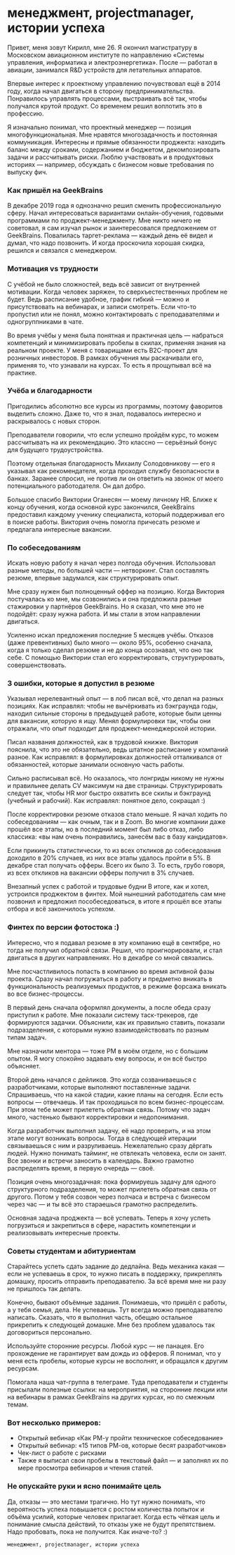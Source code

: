 # менеджмент, projectmanager, истории успеха

Привет, меня зовут Кирилл, мне 26. Я окончил магистратуру в Московском авиационном институте по направлению «Системы управления, информатика и электроэнергетика». После — работал в авиации, занимался R&D устройств для летательных аппаратов.

Впервые интерес к проектному управлению почувствовал ещё в 2014 году, когда начал двигаться в сторону предпринимательства. Понравилось управлять процессами, выстраивать всё так, чтобы получался крутой продукт. Со временем решил воплотить это в профессию.

Я изначально понимал, что проектный менеджер — позиция многофункциональная. Мне нравятся многозадачность и постоянная коммуникация. Интересны и прямые обязанности проджекта: находить баланс между сроками, содержанием и бюджетом, декомпозировать задачи и рассчитывать риски. Люблю участвовать и в продуктовых историях — например, обсуждать с бизнесом новые требования по выпуску фич. 

### Как пришёл на GeekBrains
В декабре 2019 года я однозначно решил сменить профессиональную сферу. Начал интересоваться вариантами онлайн-обучения, годовыми программами по проджект-менеджменту. Мне никто ничего не советовал, я сам изучал рынок и заинтересовался предложением от GeekBrains. Повалилась таргет-реклама — каждый день её видел и думал, что надо позвонить. И когда проскочила хорошая скидка, решился и связался с менеджером.

### Мотивация vs трудности
С учёбой не было сложностей, ведь всё зависит от внутренней мотивации. Когда человек заряжен, то сверхъестественных проблем не будет. Ведь расписание удобное, график гибкий — можно и присутствовать на вебинарах, и записи смотреть. Если что-то пропустил или не понял, можно контактировать с преподавателями и одногруппниками в чате.

Во время учёбы у меня была понятная и практичная цель — набраться компетенций и минимизировать пробелы в скилах, применяя знания на реальном проекте. У меня с товарищами есть B2C-проект для розничных инвесторов. В рамках обучения мы раскачивали его, применяя то, что узнавали на курсах. То есть я прощупывал всё на практике.

### Учёба и благодарности
Пригодились абсолютно все курсы из программы, поэтому фаворитов выделить сложно. Даже то, что я знал, подавалось интересно и раскрывалось с новых сторон.

Преподаватели говорили, что если успешно пройдём курс, то можем рассчитывать на их рекомендацию. Это классно — серьёзный бонус для будущего трудоустройства.

Поэтому отдельная благодарность Михаилу Солодовникову — его я указывал как рекомендателя, когда проходил службу безопасности в банках. Заранее спросил, не против ли он ответить на звонок от моего потенциального работодателя. Он дал добро.

Большое спасибо Виктории Оганесян — моему личному HR. Ближе к концу обучения, когда основной курс закончился, GeekBrains предоставил каждому ученику специалиста, который поддерживал его в поиске работы. Виктория очень помогла причесать резюме и предлагала интересные вакансии.

### По собеседованиям
Искать новую работу я начал через полгода обучения. Использовал разные методы, по большей части — нетворкинг. Стал составлять резюме, впервые задумался, как структурировать опыт. 

Мне сразу нужен был полноценный оффер на позицию. Когда Виктория постучалась ко мне, мы созвонились и она предложила разные стажировки у партнёров GeekBrains. Но я сказал, что мне это не подойдёт: сразу нужна работа. И мы стали в этом направлении двигаться.

Усиленно искал предложения последние 5 месяцев учёбы. Отказов (даже превентивных) было много — около 95%, особенно сначала, когда я только сделал резюме и не до конца осознавал, что оно так себе. С помощью Виктории стал его корректировать, структурировать, совершенствовать. 

### 3 ошибки, которые я допустил в резюме
Указывал нерелевантный опыт — в лоб писал всё, что делал на разных позициях. Как исправлял: чтобы не вычёркивать из бэкграунда годы, находил сильные стороны в предыдущей работе, которые были ценны для вакансии, которую я ищу. Менял формулировки так, чтобы они отражали, что опыт подходит для проджект-менеджерской истории.

Писал названия должностей, как в трудовой книжке. Виктория пояснила, что это не обязательно, ведь штатное расписание у компаний разное. Как исправлял: в формулировках должностей отталкивался от обязанностей, которые занимали основную часть работы.

Сильно расписывал всё. Но оказалось, что лонгриды никому не нужны и правильнее делать CV максимум на две страницы. Структурировать следует так, чтобы HR мог быстро охватить все скилы и бэкграунд (учебный и рабочий). Как исправлял: понятное дело, сокращал :)

После корректировки резюме отказов стало меньше. Я начал ходить по собеседованиям — как очным, так и в Zoom. Во многие компании даже прошёл все этапы, но в последний момент был либо отказ, либо классика: «вы нам очень понравились, занесём вас в базу кандидатов».

Если прикинуть статистически, то из всех откликов до собеседования доходило в 20% случаев, из них все этапы удалось пройти в 5%. В декабре стал получать офферы. Всего их было 3. То есть, грубо говоря, из всех откликов на вакансии офферы получил в 3% случаев.

Внезапный успех с работой и трудовые будни
В итоге, как и хотел, устроился проджектом в финтех. Мой нынешний работодатель сам мне позвонил и предложил пособеседоваться, в итоге я прошёл все этапы отбора и всё закончилось успехом.


### Финтех по версии фотостока :)

Интересно, что я подавал резюме в эту компанию ещё в сентябре, но тогда не получил обратной связи. Решил, что проигнорировали, и стал двигаться в других направлениях. Но в декабре со мной связались.

Мне посчастливилось попасть в компанию во время активной фазы проекта. Сразу начал погружаться в работу и предметно вникать в функциональность реализуемых продуктов, в режиме форсажа вникать во все бизнес-процессы.

В первый день сначала оформлял документы, а после обеда сразу приступил к работе. Мне показали систему таск-трекеров, где формируются задачки. Объяснили, как их правильно ставить, показали подразделения, с которыми нужно взаимодействовать по разным типам задач. 

Мне назначили ментора — тоже PM в моём отделе, но с большим опытом. Я могу спокойно задавать ему вопросы, и он всё быстро объясняет.

Второй день начался с дейликов. Это когда созваниваешься с разработчиками, которые выполняют поставленные задачи. Спрашиваешь, что на какой стадии, какие планы на сегодня. Если есть вопросы — отвечаешь. И так проходишься по всем бизнес-процессам. При этом тебе может прилететь обратная связь. Потому что задач много, частенько бывают корректировки и недопонимания. 

Когда разработчик выполнил задачу, её надо проверить, и на этом этапе могут возникать вопросы. Тогда в следующей итерации связываешься с ним и разруливаешь. Нежелательно сразу дёргать людей. Нужно понимать тайминг, не отвлекать человека, если он занят. Все звонки и встречи заносить в календарь. Важно грамотно распределять время, в первую очередь — своё.

Позиция очень многозадачная: пока формируешь задачу для одного структурного подразделения, то может прилететь обратная связь от другого. Потом у тебя созвон через полчаса и встреча с бизнесом через час — и ты всё это стараешься грамотно распределить. 

Основная задача проджекта — всё успевать. Теперь я хочу успеть погрузиться и закрепиться в сфере, нарастить компетенции и реализовывать интересные проекты.

### Советы студентам и абитуриентам
Старайтесь успеть сдать задание до дедлайна. Ведь механика какая — если не успеваешь в срок, то нужно писать в поддержку, прикреплять домашку, просить отправить преподавателю. За всё время мне ни разу не пришлось так делать.

Конечно, бывают объёмные задания. Понимаешь, что пришёл с работы, а у тебя семья, дела. Не успеваешь. Тут всегда можно преподавателю написать. Сказать, что я выполнил часть, обещаю остальное прикрепить к следующей домашке. Мне без проблем удавалось так договориться персонально.

Используйте сторонние ресурсы. Любой курс — не панацея. Его прохождение не гарантирует вам дождь из офферов. Я понимал, что у меня есть пробелы, которые курсы не восполнят, и обращался к другим ресурсам.

Помогала наша чат-группа в телеграме. Туда преподаватели и студенты присылали полезные ссылки: на мероприятия, на сторонние лекции или на вебинары в рамках GeekBrains на других курсах, но по смежным темам. 

### Вот несколько примеров:

- Открытый вебинар «Как РМ-у пройти техническое собеседование»
- Открытый вебинар: «15 типов РМ-ов, которые бесят разработчиков»
- Чек-лист о работе с рисками
- Также я выписал свои пробелы в текстовый файл — и заполнял их по мере просмотра вебинаров и чтения статей. 

### Не опускайте руки и ясно понимайте цель
Да, отказы — это местами трагично. Но тут нужно понимать, что вероятность успеха повышается с ростом количества попыток и объёма усилий, которые человек прилагает. Когда есть чёткая цель и понимание смысла действий, то отказы уже не будут препятствием. Надо пробовать, пока не получится. Как иначе-то? :)

`менеджмент, projectmanager, истории успеха`
